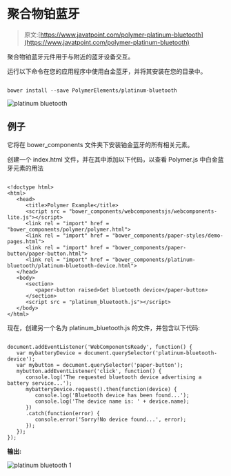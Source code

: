 # 聚合物铂蓝牙

> 原文:[https://www.javatpoint.com/polymer-platinum-bluetooth](https://www.javatpoint.com/polymer-platinum-bluetooth)

聚合物铂蓝牙元件用于与附近的蓝牙设备交互。

运行以下命令在您的应用程序中使用白金蓝牙，并将其安装在您的目录中。

```

bower install --save PolymerElements/platinum-bluetooth 

```

![platinum bluetooth](../Images/042d4b934672ecfb1f32f441af7d67ee.png)

## 例子

它将在 bower_components 文件夹下安装铂金蓝牙的所有相关元素。

创建一个 index.html 文件，并在其中添加以下代码，以查看 Polymer.js 中白金蓝牙元素的用法

```

<!doctype html>
<html>
   <head>
      <title>Polymer Example</title>
      <script src = "bower_components/webcomponentsjs/webcomponents-lite.js"></script>
      <link rel = "import" href = "bower_components/polymer/polymer.html">
      <link rel = "import" href = "bower_components/paper-styles/demo-pages.html">
      <link rel = "import" href = "bower_components/paper-button/paper-button.html">
      <link rel = "import" href = "bower_components/platinum-bluetooth/platinum-bluetooth-device.html">
   </head>  
   <body>
      <section>
         <paper-button raised>Get bluetooth device</paper-button>
      </section>
      <script src = "platinum_bluetooth.js"></script>
   </body>
</html>

```

现在，创建另一个名为 platinum_bluetooth.js 的文件，并包含以下代码:

```

document.addEventListener('WebComponentsReady', function() {
   var mybatteryDevice = document.querySelector('platinum-bluetooth-device');
   var mybutton = document.querySelector('paper-button');
   mybutton.addEventListener('click', function() {
      console.log('The requested bluetooth device advertising a battery service...');
      mybatteryDevice.request().then(function(device) {
         console.log('Bluetooth device has been found...');
         console.log('The device name is: ' + device.name);
      })
      .catch(function(error) {
         console.error('Sorry!No device found...', error);
      });
   });
});

```

**输出:**

![platinum bluetooth 1](../Images/c8496fdc05cb6f85256f7869c3c08a74.png)